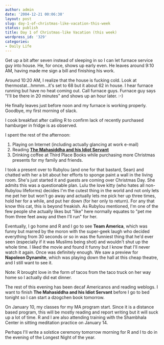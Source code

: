 ```yaml
---
author: admin
date: '2004-12-21 00:06:38'
layout: post
slug: day-1-of-christmas-like-vacation-this-week
status: publish
title: Day 1 of Christmas-like Vacation (this week)
wordpress_id: '329'
categories:
- Daily Life
---
```

<p>Get up a bit after seven instead of sleeping in so I can let furnace service 
guy into house. He, for once, shows up early even. He leaves around 9:10 AM, 
having made me sign a bill and finishing his work.</p>
<p>Around 10:20 AM, I realize that the house is fucking cold. Look at 
thermostat...hmmm...it&#39;s set to 68 but it about 62 in house. I hear furnace 
running but have no heat coming out. Call furnace guys. Furnace guy says &quot;I&#39;ll 
be there in 20 minutes&quot; and shows up an hour later. :-)</p>
<p>He finally leaves just before noon and my furnace is working properly. 
Goodbye, my first morning of slack.</p>
<p>I cook breakfast after calling R to confirm lack of recently purchased 
hamburger in fridge is as observed. </p>
<p>I spent the rest of the afternoon:</p>
<ol>
	<li>Playing on Internet (including actually glancing at work e-mail)</li>
	<li>Reading <b><a href="http://www.celticbuddhism.org/publications.htm">The 
	Mahasiddha and his Idiot Servant</a></b></li>
	<li>Drinking coffee at Third Place Books while purchasing more Christmas 
	presents for my family and friends.</li>
</ol>
<p>I took a present over to Rubylou (and one for that bastard, Sean) and chatted 
with her a bit about her efforts to sponge paint a wall in the living room. 
She&#39;s just started it and guests are coming over Christmas Day. She admits this 
was a questionable plan. Lulu the love kitty (who hates all non-Rubylou 
lifeforms) decides I&#39;m the cutest thing in the world and not only lets me pet 
her but won&#39;t go away and actually lets me pick her up three times, hold her for 
a while, and put her down (for her only to return). For any that know this cat, 
this is beyond freakish. As Rubylou mentioned, I&#39;m one of the few people she 
actually likes but &quot;like&quot; here normally equates to &quot;pet me from three feet away 
and then I&#39;ll run&quot; for her.</p>
<p>Eventually, I go home and R and I go to see <b>Team America</b>, which was 
funny but marred by the moron with the super-geek laugh who decided everything 
from 30 seconds or so in was the funniest thing that he&#39;d ever seen (especially 
if it was Muslims being shot) and wouldn&#39;t shut up the whole time. I liked the 
movie and found it funny but I know that I&#39;ll never watch it again. Once was 
definitely enough. We saw a preview for <b>Napoleon Dynamite</b>, which was 
playing down the hall at this cheap theatre, and I still want to see it.</p>
<p>Note: R brought love in the form of tacos from the taco truck on her way home 
so I actually did eat dinner.</p>
<p>The rest of this evening has been decaf Americanos and reading weblogs. I 
want to finish <b>The Mahasiddha and his Idiot Servant</b> before I go to bed 
tonight so I can start a dzogchen book tomorrow.</p>
<p>On January 10, my classes for my MA program start. Since it is a distance 
based program, this will be mostly reading and report writing but it will suck 
up a lot of time. R and I are also attending training with the Shambhala Center 
in sitting meditation practice on January 14.</p>
<p>Perhaps I&#39;ll write a solstice ceremony tomorrow morning for R and I to do in 
the evening of the Longest Night of the year.</p>
